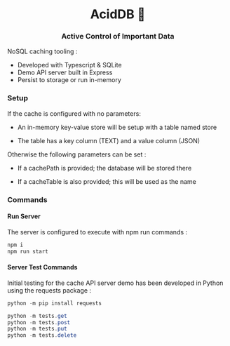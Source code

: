 <h1 align="center">AcidDB 🧪</h1>

<h3 align="center"> Active Control of Important Data </h3>

NoSQL caching tooling :

- Developed with Typescript & SQLite
- Demo API server built in Express
- Persist to storage or run in-memory

### Setup

If the cache is configured with no parameters:

- An in-memory key-value store will be setup with a table named store

- The table has a key column (TEXT) and a value column (JSON)

Otherwise the following parameters can be set :

- If a cachePath is provided; the database will be stored there

- If a cacheTable is also provided; this will be used as the name

### Commands

#### Run Server

The server is configured to execute with npm run commands :

````bash
npm i
npm run start

````

#### Server Test Commands

Initial testing for the cache API server demo has been developed in Python using the requests package :

````ps1
python -m pip install requests

python -m tests.get
python -m tests.post
python -m tests.put
python -m tests.delete

````
